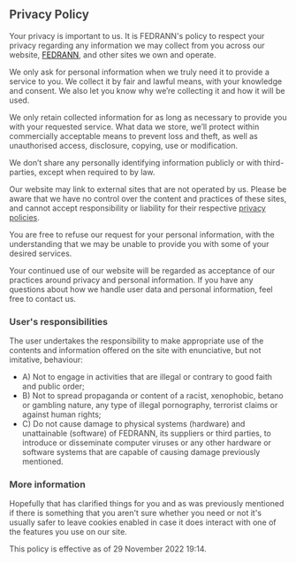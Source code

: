 <h2><span style="color: rgb(68, 68, 68);">Privacy Policy</span></h2><p><span style="color: rgb(68, 68, 68);">Your privacy is important to us. It is FEDRANN's policy to respect your privacy regarding any information we may collect from you across our website, <a href="https://github.com/acdgbrasil/Politicas_privacidade/blob/main/FEDRANN_POLITICAS_PT.md">FEDRANN</a>, and other sites we own and operate.</span></p><p><span style="color: rgb(68, 68, 68);">We only ask for personal information when we truly need it to provide a service to you. We collect it by fair and lawful means, with your knowledge and consent. We also let you know why we’re collecting it and how it will be used.</span></p><p><span style="color: rgb(68, 68, 68);">We only retain collected information for as long as necessary to provide you with your requested service. What data we store, we’ll protect within commercially acceptable means to prevent loss and theft, as well as unauthorised access, disclosure, copying, use or modification.</span></p><p><span style="color: rgb(68, 68, 68);">We don’t share any personally identifying information publicly or with third-parties, except when required to by law.</span></p><p><span style="color: rgb(68, 68, 68);">Our website may link to external sites that are not operated by us. Please be aware that we have no control over the content and practices of these sites, and cannot accept responsibility or liability for their respective&nbsp;</span><a href="https://privacypolicies.in/" rel="noopener noreferrer" target="_blank" style="color: rgb(68, 68, 68);">privacy policies</a><span style="color: rgb(68, 68, 68);">.</span></p><p><span style="color: rgb(68, 68, 68);">You are free to refuse our request for your personal information, with the understanding that we may be unable to provide you with some of your desired services.</span></p><p><span style="color: rgb(68, 68, 68);">Your continued use of our website will be regarded as acceptance of our practices around privacy and personal information. If you have any questions about how we handle user data and personal information, feel free to contact us.</span></p><p><span style="color: rgb(68, 68, 68);"></span></p><h3><span style="color: rgb(68, 68, 68);">User's responsibilities</span></h3><p><span style="color: rgb(68, 68, 68);">The user undertakes the responsibility to make appropriate use of the contents and information offered on the site with enunciative, but not imitative, behaviour:</span></p><ul><li><span style="color: rgb(68, 68, 68);">A) Not to engage in activities that are illegal or contrary to good faith and public order;</span></li><li><span style="color: rgb(68, 68, 68);">B) Not to spread propaganda or content of a racist, xenophobic, <a href='https://ondeapostar.com/betano-e-confiavel/' rel='nofollow' target='_BLANK' style='color:inherit !important; text-decoration: none !important; font-size: inherit !important;'> betano</a> or gambling nature, any type of illegal pornography, terrorist claims or against human rights;</span></li><li><span style="color: rgb(68, 68, 68);">C) Do not cause damage to physical systems (hardware) and unattainable (software) of FEDRANN, its suppliers or third parties, to introduce or disseminate computer viruses or any other hardware or software systems that are capable of causing damage previously mentioned.</span></li></ul><h3><span style="color: rgb(68, 68, 68);">More information</span></h3><p><span style="color: rgb(68, 68, 68);">Hopefully that has clarified things for you and as was previously mentioned if there is something that you aren't sure whether you need or not it's usually safer to leave cookies enabled in case it does interact with one of the features you use on our site.</span></p><p><span style="color: rgb(68, 68, 68);">This policy is effective as of 29 November 2022 19:14.</span></p>
